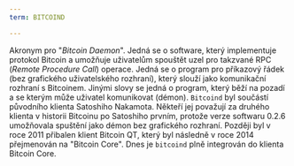 ```yaml
---
term: BITCOIND

---
```

Akronym pro "*Bitcoin Daemon*". Jedná se o software, který implementuje protokol Bitcoin a umožňuje uživatelům spouštět uzel pro takzvané RPC (*Remote Procedure Call*) operace. Jedná se o program pro příkazový řádek (bez grafického uživatelského rozhraní), který slouží jako komunikační rozhraní s Bitcoinem. Jinými slovy se jedná o program, který běží na pozadí a se kterým může uživatel komunikovat (démon). `Bitcoind` byl součástí původního klienta Satoshiho Nakamota. Někteří jej považují za druhého klienta v historii Bitcoinu po Satoshiho prvním, protože verze softwaru 0.2.6 umožňovala spuštění jako démon bez grafického rozhraní. Později byl v roce 2011 přibalen klient Bitcoin QT, který byl následně v roce 2014 přejmenován na "Bitcoin Core". Dnes je `bitcoind` plně integrován do klienta Bitcoin Core.